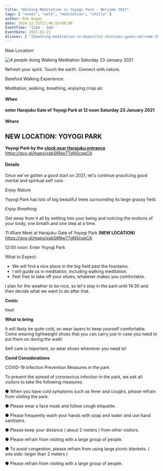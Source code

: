 ```yaml
---
title: "Walking Meditation in Yoyogi Park - Welcome 2021"
tags: [ "event", "walk", "meditation", "chilly" ]
author: Rob Nugen
date: 2020-12-25T21:46:52+09:00
EventTime: "12pm - 2pm"
EventDate: 2021-01-23
Aliases: [ "23walking-meditation-in-beautiful-shinjuku-gyoen-welcome-2021" ]
---
```


New Location!

<img
src="//b.robnugen.com/blog/2020/2020_dec_12_title_walking_meditation.jpg"
alt="4 people doing Walking Meditation Saturday 23 January 2021"
class="title" />


Refresh your spirit. Touch the earth. Connect with nature.

Barefoot Walking Experience:

Meditation, walking, breathing, enjoying crisp air.

#### When

**enter Harajuku Gate of Yoyogi Park at 12 noon Saturday 23 January 2021**

#### Where

## NEW LOCATION: YOYOGI PARK

**Yoyogi Park by the [clock near Harajuku entrance](https://goo.gl/maps/xabS6Nw7TgNScqeCA)**  https://goo.gl/maps/xabS6Nw7TgNScqeCA

<!-- **Shinjuku Gyoen - [Shinjuku Gate](https://goo.gl/maps/4c35vbQqopZMGhez9)** -->

#### Details

Once we've gotten a good start on 2021, let's continue practicing good mental and spiritual self care.

*Enjoy Nature*

Yoyogi Park has lots of big beautiful trees surrounding its large grassy field.

*Enjoy Breathing*

Get away from it all by settling into your being and noticing the
motions of your body, one breath and one step at a time.

11:45am Meet at Harajuku Gate of Yoyogi Park **(NEW LOCATION)**  https://goo.gl/maps/xabS6Nw7TgNScqeCA

<!--
11:45am Meet at Shinjuku Gate of Shinjuku Gyoen. https://goo.gl/maps/4c35vbQqopZMGhez9

Buy tickets (500 yen)
-->


12:00 noon: Enter Yoyogi Park

What to Expect:

* We will find a nice place in the big field past the fountains.
* I will guide us in meditation, including walking meditation.
* Feel free to take off your shoes; whatever makes you comfortable.

I plan for the weather to be nice, so let's stay in the park until
14:30 and then decide what we want to do after that.

**Costs:**

free!

**What to bring**

It will likely be quite cold, so wear layers to keep yourself comfortable.
Come wearing lightweight shoes that you can carry just in case you
need to put them on during the walk!

Self care is important, so wear shoes whenever you need to!

**Covid Considerations**

COVID-19 Infection Prevention Measures in the park

To prevent the spread of coronavirus infection in the park, we ask all visitors to take the following measures.

● When you have cold symptoms such as fever and coughs, please refrain from visiting the park.

● Please wear a face mask and follow cough etiquette.

● Please frequently wash your hands with soap and water and use hand sanitizers.

● Please keep your distance ( about 2 meters ) from other visitors.

● Please refrain from visiting with a large group of people.

● To avoid congestion, please refrain from using large picnic blankets. ( one side: larger than 2 meters )

● Please refrain from visiting with a large group of people.
